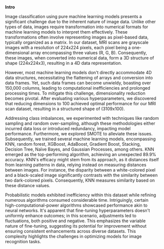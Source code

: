 **Intro**

Image classification using pure machine learning models presents a significant challenge due to the inherent nature of image data. Unlike other types of data, images require transformation into numerical formats for machine learning models to interpret them effectively. These transformations often involve representing images as pixel-based data, typically organized as a matrix. In our dataset, MRI scans are grayscale images with a resolution of 224x224 pixels, each pixel being a one-dimensional array encompassing three values (R, G, B). Consequently, these images, when converted into numerical data, form a 3D structure of shape (224x224x3), resulting in a 4D data representation.

However, most machine learning models don't directly accommodate 4D data structures, necessitating the flattening of arrays and conversion into data frames. Yet, such data frames can become unwieldy, boasting over 150,000 columns, leading to computational inefficiencies and prolonged processing times. To mitigate this challenge, dimensionality reduction becomes pivotal. After evaluating various hyperparameters, we discovered that reducing dimensions to 100 achieved optimal performance for our MRI scan dataset, resulting in a structured shape of (3109x100).

Addressing class imbalances, we experimented with techniques like random sampling and random over-sampling, although these methodologies either incurred data loss or introduced redundancy, impacting model performance. Furthermore, we explored SMOTE to alleviate these issues. Subsequently, we trained several machine learning models, encompassing KNN, random forest, XGBoost, AdaBoost, Gradient Boost, Stacking, Decision Tree, Naïve Bayes, and Gaussian Processes, among others. KNN emerged as the top-performing algorithm, achieving an unexpected 89.9% accuracy. KNN's efficacy might stem from its approach, as it distances itself from learning patterns in data, relying instead on measuring distances between images. For instance, the disparity between a white-colored pixel and a black-scaled image significantly contrasts with the similarity between two dark-colored pixels. Consequently, KNN measures similarity based on these distance values.

Probabilistic models exhibited inefficiency within this dataset while refining numerous algorithms consumed considerable time. Intriguingly, certain high-computational-power algorithms showcased performance akin to neural networks. It's apparent that fine-tuning hyperparameters doesn't uniformly enhance outcomes; in this scenario, adjustments led to fluctuations, both positive and negative. This emphasizes the variable nature of fine-tuning, suggesting its potential for improvement without ensuring consistent enhancements across diverse datasets. This complexity highlights the challenges in optimizing models for image recognition tasks.
